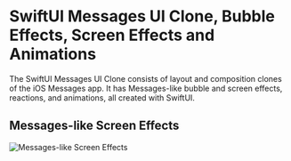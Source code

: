 # SwiftUI Messages UI Clone, Bubble Effects, Screen Effects and Animations
The SwiftUI Messages UI Clone consists of layout and composition clones of the iOS Messages app. It has Messages-like bubble and screen effects, reactions, and animations, all created with SwiftUI. 

## Messages-like Screen Effects 
![Messages-like Screen Effects ](https://github.com/amosgyamfi/swiftui-animation-library/blob/master/M/allScreenEffects.gif)
